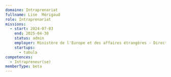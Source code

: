 ```yaml
---
domaine: Intraprenariat
fullname: Lise  Mérigaud
role: Intraprenariat
missions:
  - start: 2024-07-03
    end: 2025-04-30
    status: admin
    employer: Ministère de l'Europe et des affaires étrangères - Direction des Français à l'étranger
    startups:
      - tabula
competences:
  - Intrapreneur(se)
memberType: beta
---
```

